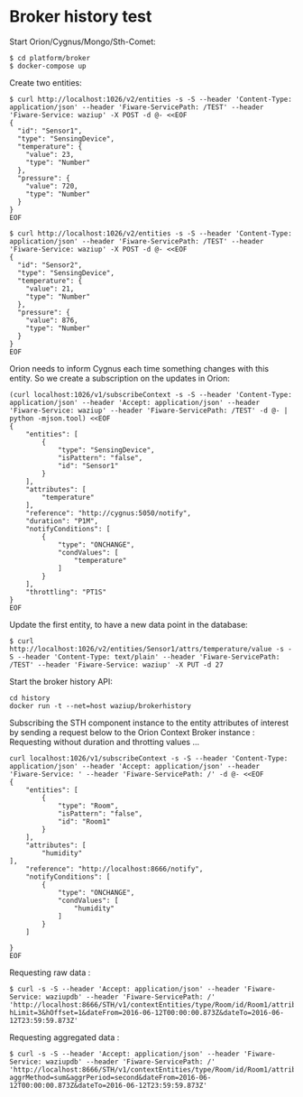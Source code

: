 
Broker history test
===================


Start Orion/Cygnus/Mongo/Sth-Comet:

```
$ cd platform/broker
$ docker-compose up
```

Create two entities:

```
$ curl http://localhost:1026/v2/entities -s -S --header 'Content-Type: application/json' --header 'Fiware-ServicePath: /TEST' --header 'Fiware-Service: waziup' -X POST -d @- <<EOF
{
  "id": "Sensor1",
  "type": "SensingDevice",
  "temperature": {
    "value": 23,
    "type": "Number"
  },
  "pressure": {
    "value": 720,
    "type": "Number"
  }
}
EOF
```

```
$ curl http://localhost:1026/v2/entities -s -S --header 'Content-Type: application/json' --header 'Fiware-ServicePath: /TEST' --header 'Fiware-Service: waziup' -X POST -d @- <<EOF
{
  "id": "Sensor2",
  "type": "SensingDevice",
  "temperature": {
    "value": 21,
    "type": "Number"
  },
  "pressure": {
    "value": 876,
    "type": "Number"
  }
}
EOF
```
Orion needs to inform Cygnus each time something changes with this entity.
So we create a subscription on the updates in Orion:

```
(curl localhost:1026/v1/subscribeContext -s -S --header 'Content-Type: application/json' --header 'Accept: application/json' --header 'Fiware-Service: waziup' --header 'Fiware-ServicePath: /TEST' -d @- | python -mjson.tool) <<EOF
{
    "entities": [
        {
            "type": "SensingDevice",
            "isPattern": "false",
            "id": "Sensor1"
        }
    ],
    "attributes": [
        "temperature"
    ],
    "reference": "http://cygnus:5050/notify",
    "duration": "P1M",
    "notifyConditions": [
        {
            "type": "ONCHANGE",
            "condValues": [
                "temperature"
            ]
        }
    ],
    "throttling": "PT1S"
}
EOF
```

Update the first entity, to have a new data point in the database:
```
$ curl http://localhost:1026/v2/entities/Sensor1/attrs/temperature/value -s -S --header 'Content-Type: text/plain' --header 'Fiware-ServicePath: /TEST' --header 'Fiware-Service: waziup' -X PUT -d 27
```

Start the broker history API:
```
cd history
docker run -t --net=host waziup/brokerhistory
```

Subscribing the STH component instance to the entity attributes of interest by sending a request below to the Orion Context Broker instance  :
Requesting without duration and throtting values ...
```
curl localhost:1026/v1/subscribeContext -s -S --header 'Content-Type: application/json' --header 'Accept: application/json' --header 'Fiware-Service: ' --header 'Fiware-ServicePath: /' -d @- <<EOF
{
    "entities": [
        {
            "type": "Room",
            "isPattern": "false",
            "id": "Room1"
        }
    ],
    "attributes": [
        "humidity"
],
    "reference": "http://localhost:8666/notify",
    "notifyConditions": [
        {
            "type": "ONCHANGE",
            "condValues": [
                "humidity"
            ]
        }
    ]
    
}
EOF
```
Requesting raw data :
```
$ curl -s -S --header 'Accept: application/json' --header 'Fiware-Service: waziupdb' --header 'Fiware-ServicePath: /' 'http://localhost:8666/STH/v1/contextEntities/type/Room/id/Room1/attributes/humidity?hLimit=3&hOffset=1&dateFrom=2016-06-12T00:00:00.873Z&dateTo=2016-06-12T23:59:59.873Z'
```
Requesting aggregated data :
```
$ curl -s -S --header 'Accept: application/json' --header 'Fiware-Service: waziupdb' --header 'Fiware-ServicePath: /' 'http://localhost:8666/STH/v1/contextEntities/type/Room/id/Room1/attributes/humidity?aggrMethod=sum&aggrPeriod=second&dateFrom=2016-06-12T00:00:00.873Z&dateTo=2016-06-12T23:59:59.873Z'
```
